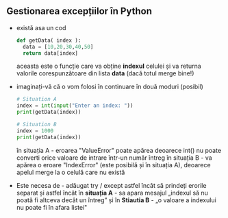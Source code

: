 ## Gestionarea excepțiilor în Python

* există asa un cod
  ```py
  def getData( index ):
    data = [10,20,30,40,50]
    return data[index]
  ```
  
  aceasta este o funcție care va obține **indexul** celulei și va returna valorile corespunzătoare din lista **data** (dacă totul merge bine!)

* imaginați-vă că o vom folosi în continuare în două moduri (posibil)
  ```py
  # Situation A
  index = int(input("Enter an index: "))
  print(getData(index))

  # Situation B
  index = 1000
  print(getData(index))
  ```
  în situația A - eroarea "ValueError" poate apărea deoarece int() nu poate converti orice valoare de intrare într-un număr întreg
  în situația B - va apărea o eroare "IndexError" (este posibilă și în situația A), deoarece apelul merge la o celulă care nu există
  
* Este necesa de - adăugat try / except astfel încât să prindeți erorile separat și astfel încât în **situația A** - sa apara mesajul „indexul să nu poată fi altceva decât un întreg” și în **Stiautia B** - „o valoare a indexului nu poate fi în afara listei"
